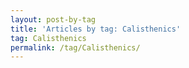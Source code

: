```yaml
---
layout: post-by-tag
title: 'Articles by tag: Calisthenics'
tag: Calisthenics
permalink: /tag/Calisthenics/
---
```

